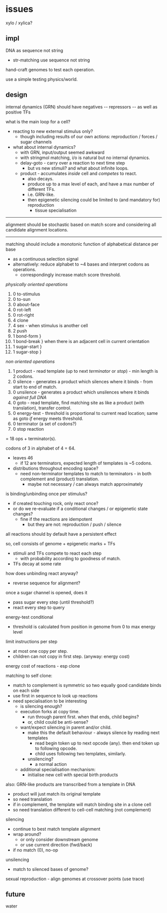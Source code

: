 # issues

xylo / xylica?

## impl

DNA as sequence not string

  - str-matching use sequence not string

hand-craft genomes to test each operation.

use a simple testing physics/world.

## design

internal dynamics (GRN) should have negatives -- repressors -- as well as positive TFs


what is the main loop for a cell?
  - reacting to new external stimulus only?
    - though including results of our own actions: reproduction / forces / sugar channels
  - what about internal dynamics?
    - with GRN, input/output seemed awkward
    - with stringmol matching, i/o is natural but no internal dynamics.
    - delay-goto - carry over a reaction to next time step
      - but vs new stimuli? and what about infinite loops.
    - product - accumulates *inside* cell and *competes* to react.
      - also decays.
      - produce up to a max level of each, and have a max number of different TFs.
      - i.e. GRN-like.
      - then epigenetic silencing could be limited to (and mandatory for) reproduction
        - tissue specialisation

*********
alignment should be stochastic based on match score
and considering all candidate alignment locations.
*********

matching should include a monotonic function of alphabetical distance per base
  - as a continuous selection signal
  - alternatively: reduce alphabet to ~4 bases and interpret codons as operations.
    - correspondingly increase match score threshold.

_physically oriented operations_
1. 0 to-stimulus
1. 0 to-sun
1. 0 about-face
1. 0 rot-left
1. 0 rot-right
1. 4 clone
1. 4 sex - when stimulus is another cell
1. 2 push
1. 1 bond-form   }
1. 1 bond-break  } when there is an adjacent cell in current orientation
1. 1 sugar-start }
1. 1 sugar-stop  }

_non oriented operations_
1. 1 product - read template (up to next *terminator* or *stop*) - min length is 2 codons.
1. 0 silence - generates a product which silences where it binds - from start to end of match.
1. 0 unsilence - generates a product which unsilences where it binds _against full DNA_
1. 0 goto - read template, find matching site as like a product (with translation), transfer control.
1. 0 energy-test - threshold is proportional to current read location; same as goto _if_ energy meets threshold.
1. 0 terminator (a set of codons?)
1. 0 stop reaction

= 18 ops + terminator(s).

codons of 3 in alphabet of 4 = 64.
  - leaves 46
    - if 12 are terminators, expected length of templates is ~5 codons.
  - distributions throughout encoding space?
    - need non-terminator templates to match to terminators - in both complement and (product) translation.
      - maybe not necessary / can always match approximately

is binding/unbinding once per stimulus?
  - if created touching rock, only react once?
  - or do we re-evaluate if a conditional changes / or epigenetic state changes?
    - fine if the reactions are idempotent
      - but they are not: reproduction / push / silence

all reactions should by default have a persistent effect

so, cell consists of genome + epigenetic marks + TFs
  - stimuli and TFs compete to react each step
    - with probability according to goodness of match.
  - TFs decay at some rate

how does unbinding react anyway?
  - reverse sequence for alignment?

once a sugar channel is opened, does it
  - pass sugar every step (until threshold?)
  - react every step to query

energy-test conditional
  - threshold is calculated from position in genome from 0 to max energy level

limit instructions per step
  - at most one copy per step.
  - children can not copy in first step. (anyway: energy cost)

energy cost of reactions - esp clone


matching to self clone:
  - match to complement is symmetric so two equally good candidate binds on each side
  - use first in sequence to look up reactions
  - need specialisation to be interesting
    - is silencing enough?
    - execution forks at copy time.
      - run through parent first. when that ends, child begins?
      - or, child could be anti-sense?
    - want/expect silencing in parent and/or child.
      - make this the default behaviour - always silence by reading next templates
        - read begin token up to next opcode (any). then end token up to following opcode.
        - child uses following two templates, similarly.
      - unsilencing?
        - a normal action
    - additional specialisation mechanism:
      - initialise new cell with special birth products


also: GRN-like products are transcribed from a template in DNA
  - product will just match its original template
  - so need translation
  - if in complement, the template will match binding site in a clone cell
  - so need translation different to cell-cell matching (not complement)

silencing
  - continue to best match template alignment
  - wrap around?
    - or only consider downstream genome
    - or use current direction (fwd/back)
  - if no match (0), no-op

unsilencing
  - match to silenced bases of genome?

sexual reproduction - align genomes at crossover points (use trace)

## future

water
